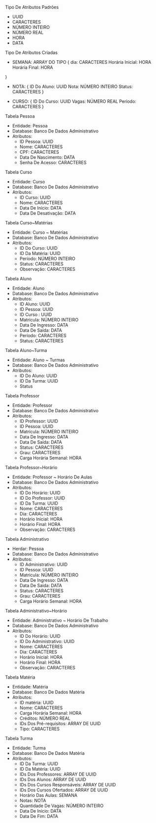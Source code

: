 Tipo De Atributos Padrões
  - UUID
  - CARACTERES
  - NÚMERO INTEIRO
  - NÚMERO REAL
  - HORA
  - DATA

Tipo De Atributos Criadas
  - SEMANA: ARRAY DO TIPO {
    dia: CARACTERES
    Horária Inicial: HORA
    Horária Final: HORA

  }

  - NOTA: {
    ID Do Aluno: UUID
    Nota: NÚMERO INTEIRO
    Status: CARACTERES
  }

  - CURSO: {
    ID Do Curso: UUID
    Vagas: NÚMERO REAL
    Período: CARACTERES
  }

Tabela Pessoa
- Entidade: Pessoa
- Database: Banco De Dados Administrativo
- Atributos:
  - ID Pessoa: UUID
  - Nome: CARACTERES
  - CPF: CARACTERES
  - Data De Nascimento: DATA
  - Senha De Acesso: CARACTERES

Tabela Curso
- Entidade: Curso
- Database: Banco De Dados Administrativo
- Atributos:
  - ID Curso: UUID
  - Nome: CARACTERES
  - Data De Início: DATA
  - Data De Desativação: DATA

Tabela Curso~Matérias
- Entidade: Curso ~ Matérias
- Database: Banco De Dados Administrativo
- Atributos:
  - ID Do Curso: UUID
  - ID Da Matéria: UUID
  - Período: NÚMERO INTEIRO
  - Status: CARACTERES
  - Observação: CARACTERES

Tabela Aluno
- Entidade: Aluno
- Database: Banco De Dados Administrativo
- Atributos:
  - ID Aluno: UUID
  - ID Pessoa: UUID
  - ID Curso : UUID
  - Matrícula: NÚMERO INTEIRO
  - Data De Ingresso: DATA
  - Data De Saída: DATA
  - Período: CARACTERES
  - Status: CARACTERES

Tabela Aluno~Turma
- Entidade: Aluno ~ Turmas
- Database: Banco De Dados Administrativo
- Atributos:
  - ID Do Aluno: UUID
  - ID Da Turma: UUID
  - Status
  
Tabela Professor
- Entidade: Professor
- Database: Banco De Dados Administrativo
- Atributos:
  - ID Professor: UUID
  - ID Pessoa: UUID
  - Matrícula: NÚMERO INTEIRO
  - Data De Ingresso: DATA
  - Data De Saída: DATA
  - Status: CARACTERES
  - Grau: CARACTERES
  - Carga Horária Semanal: HORA
  
Tabela Professor~Horário 
- Entidade: Professor ~ Horário De Aulas
- Database: Banco De Dados Administrativo
- Atributos:
  - ID Do Horário: UUID
  - ID Do Professor: UUID
  - ID Da Turma: UUID
  - Nome: CARACTERES
  - Dia: CARACTERES
  - Horário Inicial: HORA
  - Horário Final: HORA
  - Observação: CARACTERES

Tabela Administrativo
- Herdar: Pessoa
- Database: Banco De Dados Administrativo
- Atributos:
  - ID Administrativo: UUID
  - ID Pessoa: UUID
  - Matrícula: NÚMERO INTEIRO
  - Data De Ingresso: DATA
  - Data De Saída: DATA
  - Status: CARACTERES
  - Grau: CARACTERES
  - Carga Horário Semanal: HORA
  
Tabela Administrativo~Horário 
- Entidade: Administrativo ~ Horário De Trabalho
- Database: Banco De Dados Administrativo
- Atributos:
  - ID Do Horário: UUID
  - ID Do Administrativo: UUID
  - Nome: CARACTERES
  - Dia: CARACTERES
  - Horário Inicial: HORA
  - Horário Final: HORA
  - Observação: CARACTERES

Tabela Matéria
- Entidade: Matéria
- Database: Banco De Dados Matéria
- Atributos:
  - ID matéria: UUID
  - Nome: CARACTERES
  - Carga Horária Semanal: HORA
  - Créditos: NÚMERO REAL
  - IDs Dos Pré-requisitos: ARRAY DE UUID
  - Tipo: CARACTERES

Tabela Turma
- Entidade: Turma
- Database: Banco De Dados Matéria
- Atributos:
  - ID Da Turma: UUID
  - ID Da Matéria: UUID
  - IDs Dos Professores: ARRAY DE UUID
  - IDs Dos Alunos: ARRAY DE UUID
  - IDs Dos Cursos Responsáveis: ARRAY DE UUID
  - IDs Dos Cursos Ofertados: ARRAY DE UUID
  - Horário Das Aulas: SEMANA
  - Notas: NOTA
  - Quantidade De Vagas: NÚMERO INTEIRO
  - Data De Início: DATA
  - Data De Fim: DATA 
